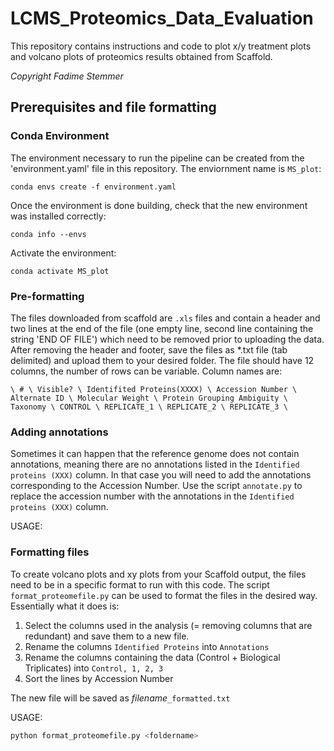 # LCMS_Proteomics_Data_Evaluation
This repository contains instructions and code to plot x/y treatment plots and volcano plots of proteomics results obtained from Scaffold. 

*Copyright Fadime Stemmer*

## Prerequisites and file formatting
### Conda Environment
The environment necessary to run the pipeline can be created from the 'environment.yaml' file in this repository. The enviornment name is `MS_plot`: 

```
conda envs create -f environment.yaml
```

Once the environment is done building, check that the new environment was installed correctly:

```
conda info --envs
```

Activate the environment: 

```
conda activate MS_plot
```

### Pre-formatting
The files downloaded from scaffold are `.xls` files and contain a header and two lines at the end of the file (one empty line, second line containing the string 'END OF FILE') which need to be removed prior to uploading the data. After removing the header and footer, save the files as *.txt file (tab delimited) and upload them to your desired folder. The file should have 12 columns, the number of rows can be variable. Column names are: 

`\ # \ Visible? \ Identifited Proteins(XXXX) \ Accession Number \ Alternate ID \ Molecular Weight \ Protein Grouping Ambiguity \ Taxonomy \ CONTROL \ REPLICATE_1 \ REPLICATE_2 \ REPLICATE_3 \`

### Adding annotations
Sometimes it can happen that the reference genome does not contain annotations, meaning there are no annotations listed in the `Identified proteins (XXX)` column. In that case you will need to add the annotations corresponding to the Accession Number. Use the script `annotate.py` to replace the accession number with the annotations in the `Identified proteins (XXX)` column. 

USAGE: 

### Formatting files
To create volcano plots and xy plots from your Scaffold output, the files need to be in a specific format to run with this code. The script `format_proteomefile.py` can be used to format the files in the desired way. Essentially what it does is: 
1. Select the columns used in the analysis (= removing columns that are redundant) and save them to a new file. 
2. Rename the columns `Identified Proteins` into `Annotations`
3. Rename the columns containing the data (Control + Biological Triplicates) into `Control, 1, 2, 3`
4. Sort the lines by Accession Number

The new file will be saved as *filename*`_formatted.txt`

USAGE: 
```python
python format_proteomefile.py <foldername>
```
